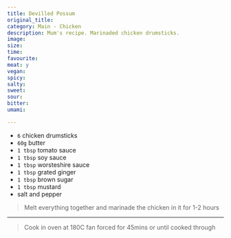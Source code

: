 ```yaml
---
title: Devilled Possum
original_title:
category: Main - Chicken
description: Mum's recipe. Marinaded chicken drumsticks. 
image:
size:
time:
favourite:
meat: y
vegan:
spicy:
salty:
sweet:
sour:
bitter:
umami:

---
```


<!---
Here down is where you want steps/ingredients. An example of a step is:
---

* `1/4 cup` Soy Sauce
* `1/4 cup` Mirin
* `1/4 cup` Sake
* `1 tsp` Sugar

>In a small saucepan, combine all the ingredients for the marinade

---
Note the triple dashes, paragraph spaces, back dashes and other formatting.
-->

* `6` chicken drumsticks
* `60g` butter
* `1 tbsp` tomato sauce
* `1 tbsp` soy sauce
* `1 tbsp` worsteshire sauce
* `1 tbsp` grated ginger
* `1 tbsp` brown sugar
* `1 tbsp` mustard
* salt and pepper

>Melt everything together and marinade the chicken in it for 1-2 hours

---

>Cook in oven at 180C fan forced for 45mins or until cooked through